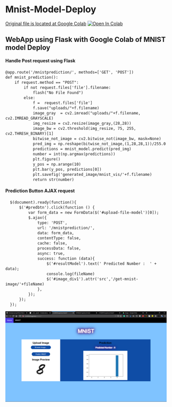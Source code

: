 # Mnist-Model-Deploy

[Original file is located at Google Colab](https://colab.research.google.com/github/Vatsalparsaniya/Mnist-Model-Deploy/blob/master/__init__.ipynb) <a href="https://colab.research.google.com/github/Vatsalparsaniya/Mnist-Model-Deploy/blob/master/__init__.ipynb" target="_parent"><img src="https://colab.research.google.com/assets/colab-badge.svg" alt="Open In Colab"/></a>

## WebApp using Flask with Google Colab of MNIST model Deploy 

#### Handle Post request using Flask
    @app.route('/mnistprediction/', methods=['GET', 'POST'])
    def mnist_prediction():
        if request.method == "POST":
            if not request.files['file'].filename:
                flash("No File Found")
            else:
                f =  request.files['file']
                f.save("uploads/"+f.filename)
                image_gray  = cv2.imread("uploads/"+f.filename, cv2.IMREAD_GRAYSCALE)
                img_resize = cv2.resize(image_gray,(28,28))
                image_bw = cv2.threshold(img_resize, 75, 255, cv2.THRESH_BINARY)[1]
                bitwise_not_image = cv2.bitwise_not(image_bw, mask=None)
                pred_img = np.reshape(bitwise_not_image,(1,28,28,1))/255.0
                predictions = mnist_model.predict(pred_img)
                number = int(np.argmax(predictions))
                plt.figure()
                y_pos = np.arange(10)
                plt.bar(y_pos, predictions[0])
                plt.savefig('generated_image/mnist_vis/'+f.filename)
                return str(number)
                
#### Prediction Button AJAX request

      $(document).ready(function(){
          $('#predbtn').click(function () {
              var form_data = new FormData($('#upload-file-model')[0]);
              $.ajax({
                  type: 'POST',   
                  url: '/mnistprediction/',
                  data: form_data,
                  contentType: false,
                  cache: false,
                  processData: false,
                  async: true,
                  success: function (data){
                      $('#resultModel').text(' Predicted Number :  ' + data);
                      console.log(fileName)
                      $('#image_div1').attr('src','/get-mnist-image/'+fileName)
                  },
              });
          });    
      });
      
 
![MNIST Webapp](https://github.com/Vatsalparsaniya/Mnist-Model-Deploy/blob/master/static/image/mnist.PNG)
